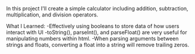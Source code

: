 In this project I'll create a simple calculator including addition, subtraction, multiplication, and division operators.

What I Learned:
-Effectively using booleans to store data of how users interact with UI
-toString(), parseInt(), and parseFloat() are very useful for manipulating numbers within html.
-When parsing arguments between strings and floats, converting a float into a string will remove trailing zeros.
